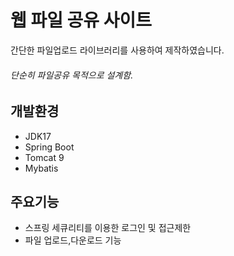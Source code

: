 # 웹 파일 공유 사이트
간단한 파일업로드 라이브러리를 사용하여 제작하였습니다.
###### 단순히 파일공유 목적으로 설계함.
## 개발환경
- JDK17
- Spring Boot
- Tomcat 9
- Mybatis
## 주요기능
- 스프링 세큐리티를 이용한 로그인 및 접근제한
- 파일 업로드,다운로드 기능
